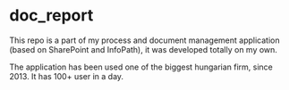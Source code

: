 # doc_report
This repo is a part of my process and document management application (based on SharePoint and InfoPath), it was developed totally on my own.

The application has been used one of the biggest hungarian firm, since 2013. It has 100+ user in a day.
